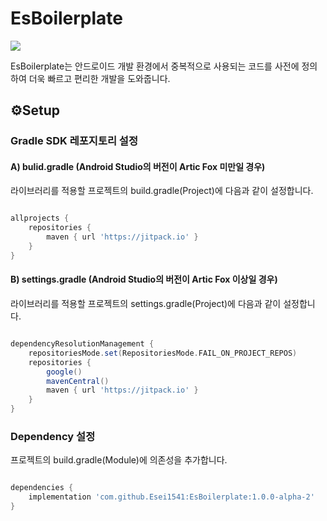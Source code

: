 # EsBoilerplate
[![](https://jitpack.io/v/Esei1541/EsBoilerplate.svg)](https://jitpack.io/#Esei1541/EsBoilerplate)

EsBoilerplate는 안드로이드 개발 환경에서 중복적으로 사용되는 코드를 사전에 정의하여 더욱 빠르고 편리한 개발을 도와줍니다.

## ⚙Setup

### Gradle SDK 레포지토리 설정
#### A) bulid.gradle (Android Studio의 버전이 Artic Fox 미만일 경우)
라이브러리를 적용할 프로젝트의 build.gradle(Project)에 다음과 같이 설정합니다.
```gradle

allprojects {
    repositories {
        maven { url 'https://jitpack.io' }
    }
}

```

#### B) settings.gradle (Android Studio의 버전이 Artic Fox 이상일 경우)
라이브러리를 적용할 프로젝트의 settings.gradle(Project)에 다음과 같이 설정합니다.
```gradle

dependencyResolutionManagement {
    repositoriesMode.set(RepositoriesMode.FAIL_ON_PROJECT_REPOS)
    repositories {
        google()
        mavenCentral()
        maven { url 'https://jitpack.io' }
    }
}

```

### Dependency 설정
프로젝트의 build.gradle(Module)에 의존성을 추가합니다.
```gradle

dependencies {
    implementation 'com.github.Esei1541:EsBoilerplate:1.0.0-alpha-2'
}

```

